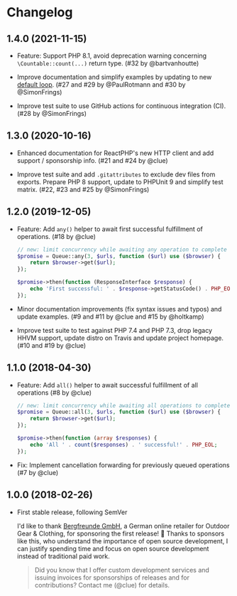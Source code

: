 # Changelog

## 1.4.0 (2021-11-15)

*   Feature: Support PHP 8.1, avoid deprecation warning concerning `\Countable::count(...)` return type.
    (#32 by @bartvanhoutte)

*   Improve documentation and simplify examples by updating to new [default loop](https://reactphp.org/event-loop/#loop).
    (#27 and #29 by @PaulRotmann and #30 by @SimonFrings)

*   Improve test suite to use GitHub actions for continuous integration (CI).
    (#28 by @SimonFrings)

## 1.3.0 (2020-10-16)

*   Enhanced documentation for ReactPHP's new HTTP client and
    add support / sponsorship info.
    (#21 and #24 by @clue)

*   Improve test suite and add `.gitattributes` to exclude dev files from exports.
    Prepare PHP 8 support, update to PHPUnit 9 and simplify test matrix.
    (#22, #23 and #25 by @SimonFrings)

## 1.2.0 (2019-12-05)

*   Feature: Add `any()` helper to await first successful fulfillment of operations.
    (#18 by @clue)

    ```php
    // new: limit concurrency while awaiting any operation to complete
    $promise = Queue::any(3, $urls, function ($url) use ($browser) {
        return $browser->get($url);
    });

    $promise->then(function (ResponseInterface $response) {
        echo 'First successful: ' . $response->getStatusCode() . PHP_EOL;
    });
    ```

*   Minor documentation improvements (fix syntax issues and typos) and update examples.
    (#9 and #11 by @clue and #15 by @holtkamp)

*   Improve test suite to test against PHP 7.4 and PHP 7.3, drop legacy HHVM support,
    update distro on Travis and update project homepage.
    (#10 and #19 by @clue)

## 1.1.0 (2018-04-30)

*   Feature: Add `all()` helper to await successful fulfillment of all operations
    (#8 by @clue)

    ```php
    // new: limit concurrency while awaiting all operations to complete
    $promise = Queue::all(3, $urls, function ($url) use ($browser) {
        return $browser->get($url);
    });

    $promise->then(function (array $responses) {
        echo 'All ' . count($responses) . ' successful!' . PHP_EOL;
    });
    ```

*   Fix: Implement cancellation forwarding for previously queued operations
    (#7 by @clue)

## 1.0.0 (2018-02-26)

*   First stable release, following SemVer

    I'd like to thank [Bergfreunde GmbH](https://www.bergfreunde.de/), a German
    online retailer for Outdoor Gear & Clothing, for sponsoring the first release! 🎉
    Thanks to sponsors like this, who understand the importance of open source
    development, I can justify spending time and focus on open source development
    instead of traditional paid work.

    > Did you know that I offer custom development services and issuing invoices for
      sponsorships of releases and for contributions? Contact me (@clue) for details.
